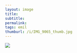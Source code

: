 ```yaml
---
layout: image
title: 
subtitle: 
permalink: 
tags: emil
thumburl: /i/IMG_9065_thumb.jpg
---
```

![]({{site.url}}/i/IMG_9065_thumb.jpg)
